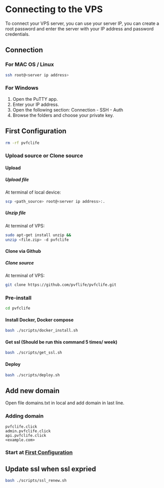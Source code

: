 # Connecting to the VPS

To connect your VPS server, you can use your server IP, you can create a root password and enter the server with your IP address and password credentials.

## Connection

### For MAC OS / Linux

```bash
ssh root@<server ip address> 
```

### For Windows

1. Open the PuTTY app.
2. Enter your IP address.
3. Open the following section:
Connection - SSH - Auth
4. Browse the folders and choose your private key.

## First Configuration

```bash
rm -rf pvfclife
```

### Upload source or Clone source

#### Upload

##### Upload file
At terminal of local device:

```bash
scp <path_source> root@<server ip address>:.
```

##### Unzip file
At terminal of VPS:

```bash
sudo apt-get install unzip &&
unzip <file.zip> -d pvfclife
```

#### Clone via Github

##### Clone source
At terminal of VPS:

```bash
git clone https://github.com/pvflife/pvfclife.git
```

### Pre-install

```bash
cd pvfclife
```

#### Install Docker, Docker compose

```bash
bash ./scripts/docker_install.sh
```

#### Get ssl (Should be run this command 5 times/ week)

```bash
bash ./scripts/get_ssl.sh
```

#### Deploy

```bash
bash ./scripts/deploy.sh
```

## Add new domain
Open file domains.txt in local and add domain in last line.

### Adding domain

```
pvfclife.click
admin.pvfclife.click
api.pvfclife.click
<example.com>
```

###  Start at [First Configuration](#first-configuration)

## Update ssl when ssl expried

```bash
bash ./scripts/ssl_renew.sh
```
